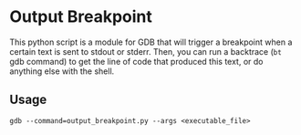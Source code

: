 # Output Breakpoint

This python script is a module for GDB that will trigger a breakpoint when a certain text is sent to stdout or stderr.
Then, you can run a backtrace (`bt` gdb command) to get the line of code that produced this text, or do anything else with the shell.

## Usage
`gdb --command=output_breakpoint.py --args <executable_file>`

